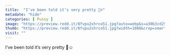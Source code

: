 ```yaml
---
title:  "I’ve been told it’s very pretty 🌸☺️"
metadate: "hide"
categories: [ Pussy ]
image: "https://preview.redd.it/8fvpu2shrco51.jpg?auto=webp&s=a30b3cd25d4cb2ae65f679f9183514f7ad23816e"
thumb: "https://preview.redd.it/8fvpu2shrco51.jpg?width=1080&crop=smart&auto=webp&s=0034c4423269c05e91261df6f41d3a763b87bc44"
visit: ""
---
```

I’ve been told it’s very pretty 🌸☺️
